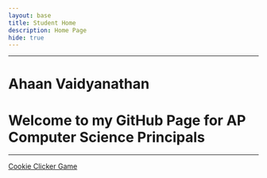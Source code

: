 ```yaml
---
layout: base
title: Student Home 
description: Home Page
hide: true
---
```


---
# Ahaan Vaidyanathan 
# Welcome to my GitHub Page for AP Computer Science Principals
---



<a href="{{ site.baseurl }}/2024/09/03/cookie-clicker/" class="button-link">Cookie Clicker Game</a>

